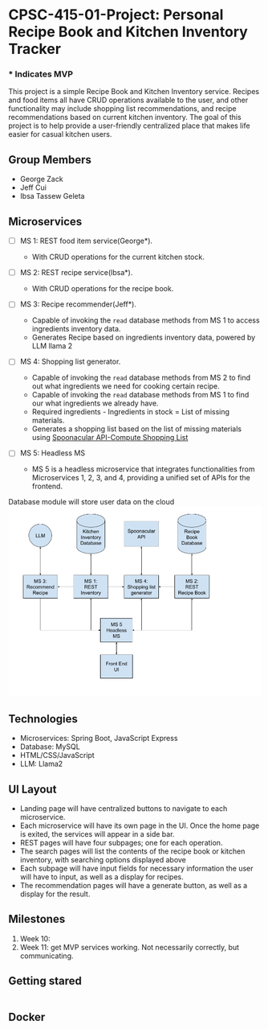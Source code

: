 # CPSC-415-01-Project: Personal Recipe Book and Kitchen Inventory Tracker
### * Indicates MVP

This project is a simple Recipe Book and Kitchen Inventory service. Recipes and food items all have CRUD operations available to the user, and other functionality may include shopping list recommendations, and recipe recommendations based on current kitchen inventory. The goal of this project is to help provide a user-friendly centralized place that makes life easier for casual kitchen users.

## Group Members
- George Zack
- Jeff Cui
- Ibsa Tassew Geleta

## Microservices

- [ ] MS 1: REST food item service(George*). 
    - With CRUD operations for the current kitchen stock.  

- [ ] MS 2: REST recipe service(Ibsa*).
    - With CRUD operations for the recipe book.  

- [ ] MS 3: Recipe recommender(Jeff*).
    - Capable of invoking the `read` database methods from MS 1 to access ingredients inventory data.
    - Generates Recipe based on ingredients inventory data, powered by LLM llama 2  

- [ ] MS 4: Shopping list generator.
    - Capable of invoking the `read` database methods from MS 2 to find out what ingredients we need for cooking certain recipe.
    - Capable of invoking the `read` database methods from MS 1 to find our what ingredients we already have.
    - Required ingredients - Ingredients in stock = List of missing materials. 
    - Generates a shopping list based on the list of missing materials using [Spoonacular API-Compute Shopping List](https://spoonacular.com/food-api/docs#Compute-Shopping-List)  

- [ ] MS 5: Headless MS
    - MS 5 is a headless microservice that integrates functionalities from Microservices 1, 2, 3, and 4, providing a unified set of APIs for the frontend.  



Database module will store user data on the cloud
![Structure diagram](images/UML.png)

## Technologies
- Microservices: Spring Boot, JavaScript Express
- Database: MySQL
- HTML/CSS/JavaScript
- LLM: Llama2

## UI Layout

- Landing page will have centralized buttons to navigate to each microservice.
- Each microservice will have its own page in the UI. Once the home page is exited, the services will appear in a side bar.
- REST pages will have four subpages; one for each operation.
- The search pages will list the contents of the recipe book or kitchen inventory, with searching options displayed above
- Each subpage will have input fields for necessary information the user will have to input, as well as a display for recipes.
- The recommendation pages will have a generate button, as well as a display for the result.  

## Milestones
1. Week 10: 
2. Week 11: get MVP services working. Not necessarily correctly, but communicating.

## Getting stared
```

```
## Docker
```

```